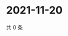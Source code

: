 # 2021-11-20

共 0 条

<!-- BEGIN WEIBO -->
<!-- 最后更新时间 Sat Nov 20 2021 13:00:45 GMT+0800 (China Standard Time) -->

<!-- END WEIBO -->
